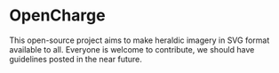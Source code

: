 OpenCharge
==========

This open-source project aims to make heraldic imagery in SVG format available to all. Everyone is welcome to contribute, we should have guidelines posted in the near future.
